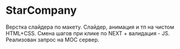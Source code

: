 # StarCompany
Верстка слайдера по макету. 
Слайдер, анимация и тп на чистом HTML+CSS. Смена шагов при клике по NEXT + валидация - JS. Реализован запрос на MOC сервер.
